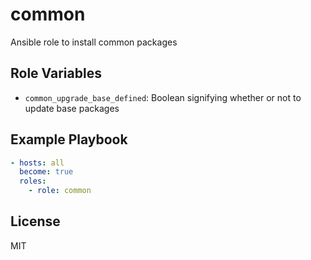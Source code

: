 common
=========

Ansible role to install common packages

Role Variables
--------------

* `common_upgrade_base_defined`: Boolean signifying whether or not to update base packages

Example Playbook
----------------

```yaml
- hosts: all
  become: true
  roles:
    - role: common
```

License
-------

MIT